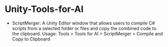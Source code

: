 # Unity-Tools-for-AI


- ScriptMerger:
A Unity Editor window that allows users to compile C# scripts from a selected folder or files and copy the combined code to the clipboard.
Usage: Tools > Tools for AI > ScriptMerger > Compile and Copy to Clipboard
